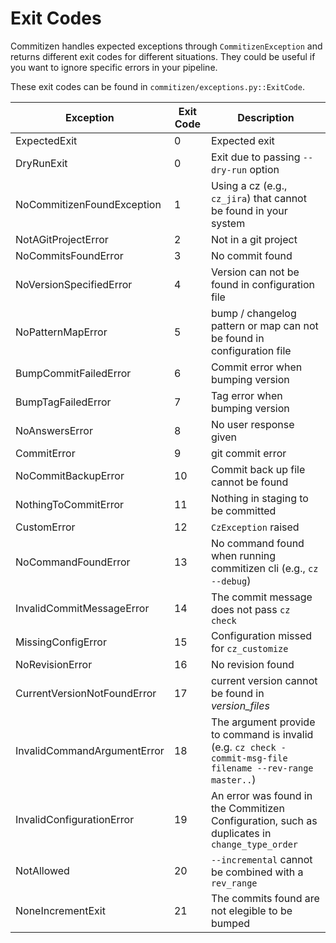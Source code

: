 # Exit Codes

Commitizen handles expected exceptions through `CommitizenException` and returns different exit codes for different situations. They could be useful if you want to ignore specific errors in your pipeline.

These exit codes can be found in `commitizen/exceptions.py::ExitCode`.

| Exception                   | Exit Code | Description                                                                                                 |
| --------------------------- | --------- | ----------------------------------------------------------------------------------------------------------- |
| ExpectedExit                | 0         | Expected exit                                                                                               |
| DryRunExit                  | 0         | Exit due to passing `--dry-run` option                                                                      |
| NoCommitizenFoundException  | 1         | Using a cz (e.g., `cz_jira`) that cannot be found in your system                                            |
| NotAGitProjectError         | 2         | Not in a git project                                                                                        |
| NoCommitsFoundError         | 3         | No commit found                                                                                             |
| NoVersionSpecifiedError     | 4         | Version can not be found in configuration file                                                              |
| NoPatternMapError           | 5         | bump / changelog pattern or map can not be found in configuration file                                      |
| BumpCommitFailedError       | 6         | Commit error when bumping version                                                                           |
| BumpTagFailedError          | 7         | Tag error when bumping version                                                                              |
| NoAnswersError              | 8         | No user response given                                                                                      |
| CommitError                 | 9         | git commit error                                                                                            |
| NoCommitBackupError         | 10        | Commit back up file cannot be found                                                                         |
| NothingToCommitError        | 11        | Nothing in staging to be committed                                                                          |
| CustomError                 | 12        | `CzException` raised                                                                                        |
| NoCommandFoundError         | 13        | No command found when running commitizen cli (e.g., `cz --debug`)                                           |
| InvalidCommitMessageError   | 14        | The commit message does not pass `cz check`                                                                 |
| MissingConfigError          | 15        | Configuration missed for `cz_customize`                                                                     |
| NoRevisionError             | 16        | No revision found                                                                                           |
| CurrentVersionNotFoundError | 17        | current version cannot be found in _version_files_                                                          |
| InvalidCommandArgumentError | 18        | The argument provide to command is invalid (e.g. `cz check -commit-msg-file filename --rev-range master..`) |
| InvalidConfigurationError   | 19        | An error was found in the Commitizen Configuration, such as duplicates in `change_type_order`               |
| NotAllowed                  | 20        | `--incremental` cannot be combined with a `rev_range`                                                       |
| NoneIncrementExit           | 21        | The commits found are not elegible to be bumped                                                             |
